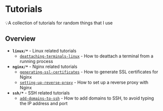 # Tutorials
💡A collection of tutorials for random things that I use

## Overview

* **`linux/*`** - Linux related tutorials
    * [`deattaching-terminals-linux`](linux/deattaching-terminals-linux.md) - How to deattach a terminal from a running process
* **`nginx/*`** - Nginx related tutorials
    * [`generating-ssl-certificates`](nginx/generating-ssl-certificates.md) - How to generate SSL certificates for Nginx
    * [`setting-up-reverse-proxy`](nginx/setting-up-reverse-proxy.md) - How to set up a reverse proxy with Nginx
* **`ssh/*`** - SSH related tutorials
    * [`add-domains-to-ssh`](ssh/add-domains-to-ssh.md.md) - How to add domains to SSH, to avoid typing the IP address and port